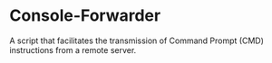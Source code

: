 # Console-Forwarder
A script that facilitates the transmission of Command Prompt (CMD) instructions from a remote server.
